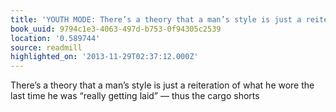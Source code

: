 ```yaml
---
title: 'YOUTH MODE: There’s a theory that a man’s style is just a reiteration of…'
book_uuid: 9794c1e3-4063-497d-b753-0f94305c2539
location: '0.589744'
source: readmill
highlighted_on: '2013-11-29T02:37:12.000Z'
---
```


There’s a theory that a man’s style is just a reiteration of what he wore the last time he was “really getting laid” — thus the cargo shorts